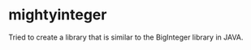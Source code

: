 mightyinteger
=============

Tried to create a library that is similar to the BigInteger library in JAVA.
